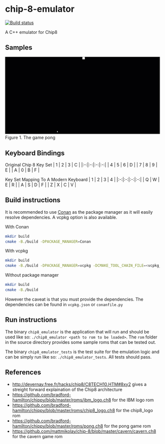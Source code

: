 # chip-8-emulator
[![Build status](https://ci.appveyor.com/api/projects/status/en14124l452s7jbx?svg=true)](https://ci.appveyor.com/project/william-swy/chip-8-emulator)

A C++ emulator for Chip8

## Samples
![pong](samples/Pong.gif)
Figure 1. The game pong

## Keyboard Bindings

Original Chip 8 Key Set
| 1 | 2 | 3 | C |
|:-:|:-:|:-:|:-:|
| 4 | 5 | 6 | D |
| 7 | 8 | 9 | E |
| A | 0 | B | F |

Key Set Mapping To A Modern Keyboard
| 1 | 2 | 3 | 4 |
|:-:|:-:|:-:|:-:|
| Q | W | E | R |
| A | S | D | F |
| Z | X | C | V |


## Build instructions
It is recommended to use [Conan](https://github.com/conan-io/conan) as the package manager as it will easily resolve dependencies.
A vcpkg option is also available.

With Conan
```sh
mkdir build
cmake -B./build -DPACKAGE_MANAGER=Conan
```

With vcpkg
```sh
mkdir build
cmake -B./build -DPACKAGE_MANAGER=vcpkg -DCMAKE_TOOL_CHAIN_FILE=<vcpkg_install_dir/scripts/buildsystems/vcpkg.cmake>
```

Without package manager
```sh
mkdir build
cmake -B./build
```
However the caveat is that you must provide the dependencies. The dependencies can be found in `vcpkg.json` or `conanfile.py`

## Run instructions
The binary `chip8_emulator` is the application that will run and should be used like so: `./chip8_emulator <path to rom to be loaded>`. The `rom` folder in the source directory provides some sample roms that can be tested out.

The binary `chip8_emulator_tests` is the test suite for the emulation logic and can be simply run like so: `./chip8_emulator_tests`. All tests should pass.

## References
- http://devernay.free.fr/hacks/chip8/C8TECH10.HTM#8xy2 gives a streight forward explaination of the Chip8 architecture
- https://github.com/bradford-hamilton/chippy/blob/master/roms/ibm_logo.ch8 for the IBM logo rom
- https://github.com/bradford-hamilton/chippy/blob/master/roms/chip8_logo.ch8 for the chip8_logo rom
- https://github.com/bradford-hamilton/chippy/blob/master/roms/pong.ch8 for the pong game rom
- https://github.com/mattmikolay/chip-8/blob/master/cavern/cavern.ch8 for the cavern game rom
